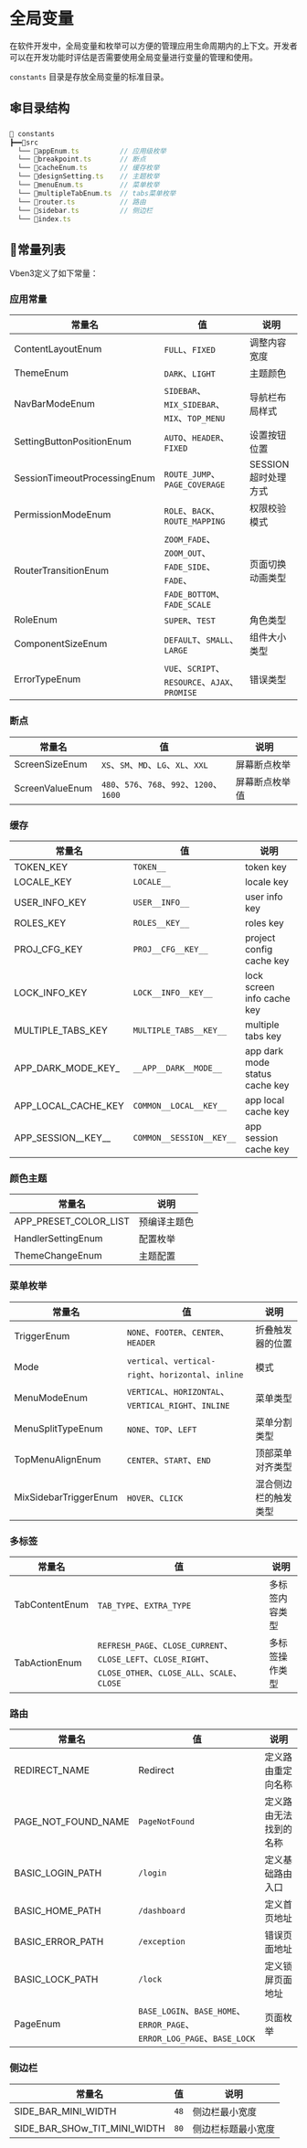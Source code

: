 # 全局变量

在软件开发中，全局变量和枚举可以方便的管理应用生命周期内的上下文。开发者可以在开发功能时评估是否需要使用全局变量进行变量的管理和使用。

`constants` 目录是存放全局变量的标准目录。

## 🕸️目录结构

```ts
📁 constants
┣━━📁src
  └── 📄appEnum.ts          // 应用级枚举
  └── 📄breakpoint.ts       // 断点
  └── 📄cacheEnum.ts        // 缓存枚举
  └── 📄designSetting.ts    // 主题枚举
  └── 📄menuEnum.ts         // 菜单枚举
  └── 📄multipleTabEnum.ts  // tabs菜单枚举
  └── 📄router.ts           // 路由
  └── 📄sidebar.ts          // 侧边栏
  └── 📄index.ts
```

## 📃常量列表

Vben3定义了如下常量：

### 应用常量

| 常量名                       | 值                                                                        | 说明                |
| ---------------------------- | ------------------------------------------------------------------------- | ------------------- |
| ContentLayoutEnum            | `FULL`、`FIXED`                                                           | 调整内容宽度        |
| ThemeEnum                    | `DARK`、`LIGHT`                                                           | 主题颜色            |
| NavBarModeEnum               | `SIDEBAR`、`MIX_SIDEBAR`、`MIX`、`TOP_MENU`                               | 导航栏布局样式      |
| SettingButtonPositionEnum    | `AUTO`、`HEADER`、`FIXED`                                                 | 设置按钮位置        |
| SessionTimeoutProcessingEnum | `ROUTE_JUMP`、`PAGE_COVERAGE`                                             | SESSION超时处理方式 |
| PermissionModeEnum           | `ROLE`、`BACK`、`ROUTE_MAPPING`                                           | 权限校验模式        |
| RouterTransitionEnum         | `ZOOM_FADE`、`ZOOM_OUT`、`FADE_SIDE`、`FADE`、`FADE_BOTTOM`、`FADE_SCALE` | 页面切换动画类型    |
| RoleEnum                     | `SUPER`、`TEST`                                                           | 角色类型            |
| ComponentSizeEnum            | `DEFAULT`、`SMALL`、`LARGE`                                               | 组件大小类型        |
| ErrorTypeEnum                | `VUE`、`SCRIPT`、`RESOURCE`、`AJAX`、`PROMISE`                            | 错误类型            |

### 断点

| 常量名          | 值                                         | 说明           |
| --------------- | ------------------------------------------ | -------------- |
| ScreenSizeEnum  | `XS`、`SM`、`MD`、`LG`、`XL`、`XXL`        | 屏幕断点枚举   |
| ScreenValueEnum | `480`、`576`、`768`、`992`、`1200`、`1600` | 屏幕断点枚举值 |

### 缓存

| 常量名              | 值                       | 说明                           |
| ------------------- | ------------------------ | ------------------------------ |
| TOKEN_KEY           | `TOKEN__`                | token key                      |
| LOCALE_KEY          | `LOCALE__`               | locale key                     |
| USER_INFO_KEY       | `USER__INFO__`           | user info key                  |
| ROLES_KEY           | `ROLES__KEY__`           | roles key                      |
| PROJ_CFG_KEY        | `PROJ__CFG__KEY__`       | project config cache key       |
| LOCK_INFO_KEY       | `LOCK__INFO__KEY__`      | lock screen info cache key     |
| MULTIPLE_TABS_KEY   | `MULTIPLE_TABS__KEY__`   | multiple tabs key              |
| APP_DARK_MODE_KEY_  | `__APP__DARK__MODE__`    | app dark mode status cache key |
| APP_LOCAL_CACHE_KEY | `COMMON__LOCAL__KEY__`   | app local cache key            |
| APP_SESSION__KEY__  | `COMMON__SESSION__KEY__` | app session cache key          |

### 颜色主题

| 常量名                | 说明         |
| --------------------- | ------------ |
| APP_PRESET_COLOR_LIST | 预编译主题色 |
| HandlerSettingEnum    | 配置枚举     |
| ThemeChangeEnum       | 主题配置     |

### 菜单枚举

| 常量名                | 值                                                   | 说明                 |
| --------------------- | ---------------------------------------------------- | -------------------- |
| TriggerEnum           | `NONE`、`FOOTER`、`CENTER`、`HEADER`                 | 折叠触发器的位置     |
| Mode                  | `vertical`、`vertical-right`、`horizontal`、`inline` | 模式                 |
| MenuModeEnum          | `VERTICAL`、`HORIZONTAL`、`VERTICAL_RIGHT`、`INLINE` | 菜单类型             |
| MenuSplitTypeEnum     | `NONE`、`TOP`、`LEFT`                                | 菜单分割类型         |
| TopMenuAlignEnum      | `CENTER`、`START`、`END`                             | 顶部菜单对齐类型     |
| MixSidebarTriggerEnum | `HOVER`、`CLICK`                                     | 混合侧边栏的触发类型 |

### 多标签

| 常量名         | 值                                                                                                         | 说明           |
| -------------- | ---------------------------------------------------------------------------------------------------------- | -------------- |
| TabContentEnum | `TAB_TYPE`、`EXTRA_TYPE`                                                                                   | 多标签内容类型 |
| TabActionEnum  | `REFRESH_PAGE`、`CLOSE_CURRENT`、`CLOSE_LEFT`、`CLOSE_RIGHT`、`CLOSE_OTHER`、`CLOSE_ALL`、`SCALE`、`CLOSE` | 多标签操作类型 |

### 路由

| 常量名              | 值                                                                     | 说明                   |
| ------------------- | ---------------------------------------------------------------------- | ---------------------- |
| REDIRECT_NAME       | Redirect                                                               | 定义路由重定向名称     |
| PAGE_NOT_FOUND_NAME | `PageNotFound`                                                         | 定义路由无法找到的名称 |
| BASIC_LOGIN_PATH    | `/login`                                                               | 定义基础路由入口       |
| BASIC_HOME_PATH     | `/dashboard`                                                           | 定义首页地址           |
| BASIC_ERROR_PATH    | `/exception`                                                           | 错误页面地址           |
| BASIC_LOCK_PATH     | `/lock`                                                                | 定义锁屏页面地址       |
| PageEnum            | `BASE_LOGIN`、`BASE_HOME`、`ERROR_PAGE`、`ERROR_LOG_PAGE`、`BASE_LOCK` | 页面枚举               |

### 侧边栏

| 常量名                       | 值   | 说明               |
| ---------------------------- | ---- | ------------------ |
| SIDE_BAR_MINI_WIDTH          | `48` | 侧边栏最小宽度     |
| SIDE_BAR_SHOw_TIT_MINI_WIDTH | `80` | 侧边栏标题最小宽度 |